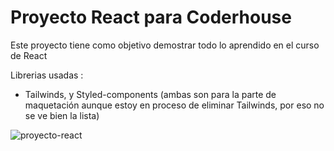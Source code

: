 # Proyecto React para Coderhouse

Este proyecto tiene como objetivo demostrar todo lo aprendido en el curso de React

Librerias usadas :
 - Tailwinds, y Styled-components (ambas son para la parte de maquetación aunque estoy en proceso de eliminar Tailwinds, por eso no se ve bien la lista)

![proyecto-react](https://s6.gifyu.com/images/ezgif-7-184fc1c37396.gif)
